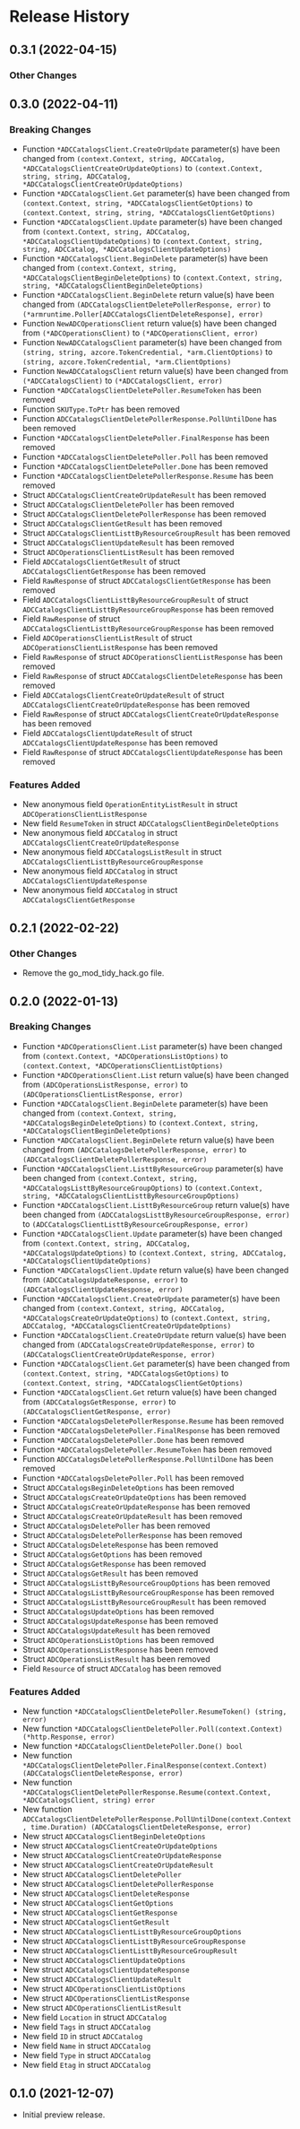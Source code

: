 # Release History

## 0.3.1 (2022-04-15)
### Other Changes


## 0.3.0 (2022-04-11)
### Breaking Changes

- Function `*ADCCatalogsClient.CreateOrUpdate` parameter(s) have been changed from `(context.Context, string, ADCCatalog, *ADCCatalogsClientCreateOrUpdateOptions)` to `(context.Context, string, string, ADCCatalog, *ADCCatalogsClientCreateOrUpdateOptions)`
- Function `*ADCCatalogsClient.Get` parameter(s) have been changed from `(context.Context, string, *ADCCatalogsClientGetOptions)` to `(context.Context, string, string, *ADCCatalogsClientGetOptions)`
- Function `*ADCCatalogsClient.Update` parameter(s) have been changed from `(context.Context, string, ADCCatalog, *ADCCatalogsClientUpdateOptions)` to `(context.Context, string, string, ADCCatalog, *ADCCatalogsClientUpdateOptions)`
- Function `*ADCCatalogsClient.BeginDelete` parameter(s) have been changed from `(context.Context, string, *ADCCatalogsClientBeginDeleteOptions)` to `(context.Context, string, string, *ADCCatalogsClientBeginDeleteOptions)`
- Function `*ADCCatalogsClient.BeginDelete` return value(s) have been changed from `(ADCCatalogsClientDeletePollerResponse, error)` to `(*armruntime.Poller[ADCCatalogsClientDeleteResponse], error)`
- Function `NewADCOperationsClient` return value(s) have been changed from `(*ADCOperationsClient)` to `(*ADCOperationsClient, error)`
- Function `NewADCCatalogsClient` parameter(s) have been changed from `(string, string, azcore.TokenCredential, *arm.ClientOptions)` to `(string, azcore.TokenCredential, *arm.ClientOptions)`
- Function `NewADCCatalogsClient` return value(s) have been changed from `(*ADCCatalogsClient)` to `(*ADCCatalogsClient, error)`
- Function `*ADCCatalogsClientDeletePoller.ResumeToken` has been removed
- Function `SKUType.ToPtr` has been removed
- Function `ADCCatalogsClientDeletePollerResponse.PollUntilDone` has been removed
- Function `*ADCCatalogsClientDeletePoller.FinalResponse` has been removed
- Function `*ADCCatalogsClientDeletePoller.Poll` has been removed
- Function `*ADCCatalogsClientDeletePoller.Done` has been removed
- Function `*ADCCatalogsClientDeletePollerResponse.Resume` has been removed
- Struct `ADCCatalogsClientCreateOrUpdateResult` has been removed
- Struct `ADCCatalogsClientDeletePoller` has been removed
- Struct `ADCCatalogsClientDeletePollerResponse` has been removed
- Struct `ADCCatalogsClientGetResult` has been removed
- Struct `ADCCatalogsClientListtByResourceGroupResult` has been removed
- Struct `ADCCatalogsClientUpdateResult` has been removed
- Struct `ADCOperationsClientListResult` has been removed
- Field `ADCCatalogsClientGetResult` of struct `ADCCatalogsClientGetResponse` has been removed
- Field `RawResponse` of struct `ADCCatalogsClientGetResponse` has been removed
- Field `ADCCatalogsClientListtByResourceGroupResult` of struct `ADCCatalogsClientListtByResourceGroupResponse` has been removed
- Field `RawResponse` of struct `ADCCatalogsClientListtByResourceGroupResponse` has been removed
- Field `ADCOperationsClientListResult` of struct `ADCOperationsClientListResponse` has been removed
- Field `RawResponse` of struct `ADCOperationsClientListResponse` has been removed
- Field `RawResponse` of struct `ADCCatalogsClientDeleteResponse` has been removed
- Field `ADCCatalogsClientCreateOrUpdateResult` of struct `ADCCatalogsClientCreateOrUpdateResponse` has been removed
- Field `RawResponse` of struct `ADCCatalogsClientCreateOrUpdateResponse` has been removed
- Field `ADCCatalogsClientUpdateResult` of struct `ADCCatalogsClientUpdateResponse` has been removed
- Field `RawResponse` of struct `ADCCatalogsClientUpdateResponse` has been removed

### Features Added

- New anonymous field `OperationEntityListResult` in struct `ADCOperationsClientListResponse`
- New field `ResumeToken` in struct `ADCCatalogsClientBeginDeleteOptions`
- New anonymous field `ADCCatalog` in struct `ADCCatalogsClientCreateOrUpdateResponse`
- New anonymous field `ADCCatalogsListResult` in struct `ADCCatalogsClientListtByResourceGroupResponse`
- New anonymous field `ADCCatalog` in struct `ADCCatalogsClientUpdateResponse`
- New anonymous field `ADCCatalog` in struct `ADCCatalogsClientGetResponse`


## 0.2.1 (2022-02-22)

### Other Changes

- Remove the go_mod_tidy_hack.go file.

## 0.2.0 (2022-01-13)
### Breaking Changes

- Function `*ADCOperationsClient.List` parameter(s) have been changed from `(context.Context, *ADCOperationsListOptions)` to `(context.Context, *ADCOperationsClientListOptions)`
- Function `*ADCOperationsClient.List` return value(s) have been changed from `(ADCOperationsListResponse, error)` to `(ADCOperationsClientListResponse, error)`
- Function `*ADCCatalogsClient.BeginDelete` parameter(s) have been changed from `(context.Context, string, *ADCCatalogsBeginDeleteOptions)` to `(context.Context, string, *ADCCatalogsClientBeginDeleteOptions)`
- Function `*ADCCatalogsClient.BeginDelete` return value(s) have been changed from `(ADCCatalogsDeletePollerResponse, error)` to `(ADCCatalogsClientDeletePollerResponse, error)`
- Function `*ADCCatalogsClient.ListtByResourceGroup` parameter(s) have been changed from `(context.Context, string, *ADCCatalogsListtByResourceGroupOptions)` to `(context.Context, string, *ADCCatalogsClientListtByResourceGroupOptions)`
- Function `*ADCCatalogsClient.ListtByResourceGroup` return value(s) have been changed from `(ADCCatalogsListtByResourceGroupResponse, error)` to `(ADCCatalogsClientListtByResourceGroupResponse, error)`
- Function `*ADCCatalogsClient.Update` parameter(s) have been changed from `(context.Context, string, ADCCatalog, *ADCCatalogsUpdateOptions)` to `(context.Context, string, ADCCatalog, *ADCCatalogsClientUpdateOptions)`
- Function `*ADCCatalogsClient.Update` return value(s) have been changed from `(ADCCatalogsUpdateResponse, error)` to `(ADCCatalogsClientUpdateResponse, error)`
- Function `*ADCCatalogsClient.CreateOrUpdate` parameter(s) have been changed from `(context.Context, string, ADCCatalog, *ADCCatalogsCreateOrUpdateOptions)` to `(context.Context, string, ADCCatalog, *ADCCatalogsClientCreateOrUpdateOptions)`
- Function `*ADCCatalogsClient.CreateOrUpdate` return value(s) have been changed from `(ADCCatalogsCreateOrUpdateResponse, error)` to `(ADCCatalogsClientCreateOrUpdateResponse, error)`
- Function `*ADCCatalogsClient.Get` parameter(s) have been changed from `(context.Context, string, *ADCCatalogsGetOptions)` to `(context.Context, string, *ADCCatalogsClientGetOptions)`
- Function `*ADCCatalogsClient.Get` return value(s) have been changed from `(ADCCatalogsGetResponse, error)` to `(ADCCatalogsClientGetResponse, error)`
- Function `*ADCCatalogsDeletePollerResponse.Resume` has been removed
- Function `*ADCCatalogsDeletePoller.FinalResponse` has been removed
- Function `*ADCCatalogsDeletePoller.Done` has been removed
- Function `*ADCCatalogsDeletePoller.ResumeToken` has been removed
- Function `ADCCatalogsDeletePollerResponse.PollUntilDone` has been removed
- Function `*ADCCatalogsDeletePoller.Poll` has been removed
- Struct `ADCCatalogsBeginDeleteOptions` has been removed
- Struct `ADCCatalogsCreateOrUpdateOptions` has been removed
- Struct `ADCCatalogsCreateOrUpdateResponse` has been removed
- Struct `ADCCatalogsCreateOrUpdateResult` has been removed
- Struct `ADCCatalogsDeletePoller` has been removed
- Struct `ADCCatalogsDeletePollerResponse` has been removed
- Struct `ADCCatalogsDeleteResponse` has been removed
- Struct `ADCCatalogsGetOptions` has been removed
- Struct `ADCCatalogsGetResponse` has been removed
- Struct `ADCCatalogsGetResult` has been removed
- Struct `ADCCatalogsListtByResourceGroupOptions` has been removed
- Struct `ADCCatalogsListtByResourceGroupResponse` has been removed
- Struct `ADCCatalogsListtByResourceGroupResult` has been removed
- Struct `ADCCatalogsUpdateOptions` has been removed
- Struct `ADCCatalogsUpdateResponse` has been removed
- Struct `ADCCatalogsUpdateResult` has been removed
- Struct `ADCOperationsListOptions` has been removed
- Struct `ADCOperationsListResponse` has been removed
- Struct `ADCOperationsListResult` has been removed
- Field `Resource` of struct `ADCCatalog` has been removed

### Features Added

- New function `*ADCCatalogsClientDeletePoller.ResumeToken() (string, error)`
- New function `*ADCCatalogsClientDeletePoller.Poll(context.Context) (*http.Response, error)`
- New function `*ADCCatalogsClientDeletePoller.Done() bool`
- New function `*ADCCatalogsClientDeletePoller.FinalResponse(context.Context) (ADCCatalogsClientDeleteResponse, error)`
- New function `*ADCCatalogsClientDeletePollerResponse.Resume(context.Context, *ADCCatalogsClient, string) error`
- New function `ADCCatalogsClientDeletePollerResponse.PollUntilDone(context.Context, time.Duration) (ADCCatalogsClientDeleteResponse, error)`
- New struct `ADCCatalogsClientBeginDeleteOptions`
- New struct `ADCCatalogsClientCreateOrUpdateOptions`
- New struct `ADCCatalogsClientCreateOrUpdateResponse`
- New struct `ADCCatalogsClientCreateOrUpdateResult`
- New struct `ADCCatalogsClientDeletePoller`
- New struct `ADCCatalogsClientDeletePollerResponse`
- New struct `ADCCatalogsClientDeleteResponse`
- New struct `ADCCatalogsClientGetOptions`
- New struct `ADCCatalogsClientGetResponse`
- New struct `ADCCatalogsClientGetResult`
- New struct `ADCCatalogsClientListtByResourceGroupOptions`
- New struct `ADCCatalogsClientListtByResourceGroupResponse`
- New struct `ADCCatalogsClientListtByResourceGroupResult`
- New struct `ADCCatalogsClientUpdateOptions`
- New struct `ADCCatalogsClientUpdateResponse`
- New struct `ADCCatalogsClientUpdateResult`
- New struct `ADCOperationsClientListOptions`
- New struct `ADCOperationsClientListResponse`
- New struct `ADCOperationsClientListResult`
- New field `Location` in struct `ADCCatalog`
- New field `Tags` in struct `ADCCatalog`
- New field `ID` in struct `ADCCatalog`
- New field `Name` in struct `ADCCatalog`
- New field `Type` in struct `ADCCatalog`
- New field `Etag` in struct `ADCCatalog`


## 0.1.0 (2021-12-07)

- Initial preview release.
